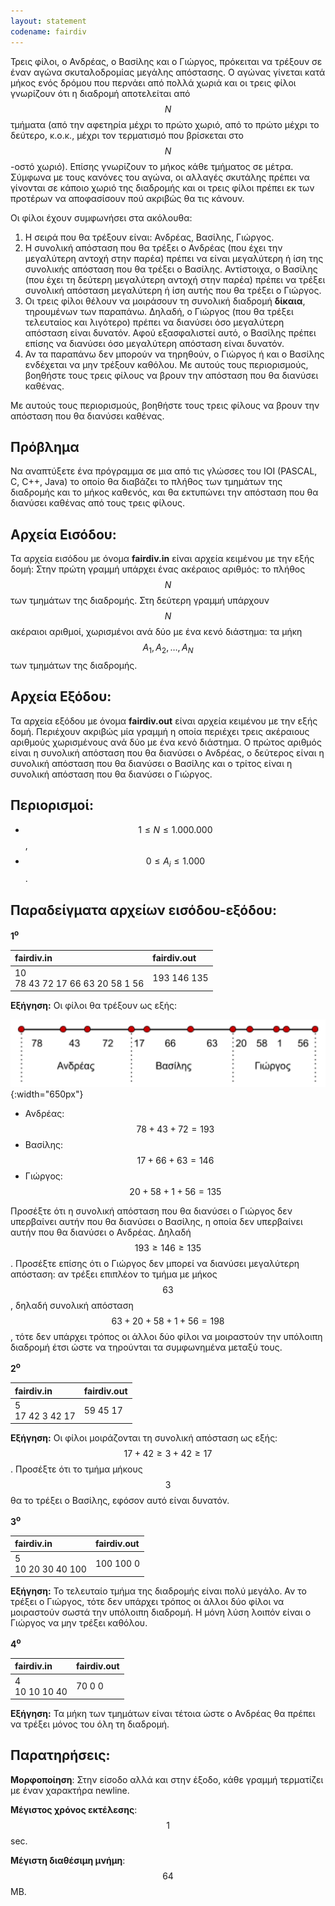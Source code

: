 ```yaml
---
layout: statement
codename: fairdiv
---
```


Τρεις φίλοι, ο Ανδρέας, ο Βασίλης και ο Γιώργος, πρόκειται να τρέξουν σε έναν αγώνα σκυταλοδρομίας μεγάλης απόστασης. Ο αγώνας γίνεται κατά μήκος ενός δρόμου που περνάει από πολλά χωριά και οι τρεις φίλοι γνωρίζουν ότι η διαδρομή αποτελείται από $$N$$ τμήματα (από την αφετηρία μέχρι το πρώτο χωριό, από το πρώτο μέχρι το δεύτερο, κ.ο.κ., μέχρι τον τερματισμό που βρίσκεται στο $$N$$-οστό χωριό). Επίσης γνωρίζουν το μήκος κάθε τμήματος σε μέτρα. Σύμφωνα με τους κανόνες του αγώνα, οι αλλαγές σκυτάλης πρέπει να γίνονται σε κάποιο χωριό της διαδρομής και οι τρεις φίλοι πρέπει εκ των προτέρων να αποφασίσουν πού ακριβώς θα τις κάνουν.

Οι φίλοι έχουν συμφωνήσει στα ακόλουθα:
 1. Η σειρά που θα τρέξουν είναι: Ανδρέας, Βασίλης, Γιώργος.
 2. Η συνολική απόσταση που θα τρέξει ο Ανδρέας (που έχει την μεγαλύτερη αντοχή στην παρέα) πρέπει να είναι μεγαλύτερη ή ίση της συνολικής απόσταση που θα τρέξει ο Βασίλης. Αντίστοιχα, ο Βασίλης (που έχει τη δεύτερη μεγαλύτερη αντοχή στην παρέα) πρέπει να τρέξει συνολική απόσταση μεγαλύτερη ή ίση αυτής που θα τρέξει ο Γιώργος.
 3. Οι τρεις φίλοι θέλουν να μοιράσουν τη συνολική διαδρομή **δίκαια**, τηρουμένων των παραπάνω. Δηλαδή, ο Γιώργος (που θα τρέξει τελευταίος και λιγότερο) πρέπει να διανύσει όσο μεγαλύτερη απόσταση είναι δυνατόν. Αφού εξασφαλιστεί αυτό, ο Βασίλης πρέπει επίσης να διανύσει όσο μεγαλύτερη απόσταση είναι δυνατόν.
 4. Αν τα παραπάνω δεν μπορούν να τηρηθούν, ο Γιώργος ή και ο Βασίλης ενδέχεται να μην τρέξουν καθόλου. Με αυτούς τους περιορισμούς, βοηθήστε τους τρεις φίλους να βρουν την απόσταση που θα διανύσει καθένας.

Με αυτούς τους περιορισμούς, βοηθήστε τους τρεις φίλους να βρουν την απόσταση που θα διανύσει καθένας.

## Πρόβλημα

Να αναπτύξετε ένα πρόγραμμα σε μια από τις γλώσσες του IOI (PASCAL, C, C++, Java) το οποίο θα διαβάζει το πλήθος των τμημάτων της διαδρομής και το μήκος καθενός, και θα εκτυπώνει την απόσταση που θα διανύσει καθένας από τους τρεις φίλους.

## Αρχεία Εισόδου:

Τα αρχεία εισόδου με όνομα **fairdiv.in** είναι αρχεία κειμένου με την εξής δομή: Στην πρώτη γραμμή υπάρχει ένας ακέραιος αριθμός: το πλήθος $$N$$ των τμημάτων της διαδρομής. Στη δεύτερη γραμμή υπάρχουν $$N$$ ακέραιοι αριθμοί, χωρισμένοι ανά δύο με ένα κενό διάστημα: τα μήκη $$A_1, A_2, \ldots, A_N$$ των τμημάτων της διαδρομής.

## Αρχεία Εξόδου:

Τα αρχεία εξόδου με όνομα **fairdiv.out** είναι αρχεία κειμένου με την εξής δομή. Περιέχουν ακριβώς μία γραμμή η οποία περιέχει τρεις ακέραιους αριθμούς χωρισμένους ανά δύο με ένα κενό διάστημα. Ο πρώτος αριθμός είναι η συνολική απόσταση που θα διανύσει ο Ανδρέας, ο δεύτερος είναι η συνολική απόσταση που θα διανύσει ο Βασίλης και ο τρίτος είναι η συνολική απόσταση που θα διανύσει ο Γιώργος.

## Περιορισμοί:

 - $$1 \leq N \leq 1.000.000$$,
 - $$0 \leq A_i \leq 1.000$$.

## Παραδείγματα αρχείων εισόδου-εξόδου:

**1<sup>o</sup>**

| **fairdiv.in**      | **fairdiv.out** |
| :--- | :--- |
| 10<br>78 43 72 17 66 63 20 58 1 56 | 193 146 135 |

**Εξήγηση:** 
Οι φίλοι θα τρέξουν ως εξής:

![Παράδειγμα](/assets/35-pdp-bgym.PNG){:width="650px"}

 - Ανδρέας: $$78 + 43 + 72 = 193$$
 - Βασίλης: $$17 + 66 + 63 = 146$$
 - Γιώργος: $$20 + 58 + 1 + 56 = 135$$

Προσέξτε ότι η συνολική απόσταση που θα διανύσει ο Γιώργος δεν υπερβαίνει αυτήν που θα διανύσει ο Βασίλης, η οποία δεν υπερβαίνει αυτήν
που θα διανύσει ο Ανδρέας. Δηλαδή $$193 \geq 146 \geq 135$$. Προσέξτε επίσης ότι ο Γιώργος δεν μπορεί να διανύσει μεγαλύτερη απόσταση: αν τρέξει επιπλέον το τμήμα με μήκος $$63$$, δηλαδή συνολική απόσταση $$63 + 20 + 58 + 1 + 56 = 198$$, τότε δεν υπάρχει τρόπος οι άλλοι δύο φίλοι να μοιραστούν την υπόλοιπη διαδρομή έτσι ώστε να τηρούνται τα συμφωνημένα μεταξύ τους.

**2<sup>o</sup>**

| **fairdiv.in**      | **fairdiv.out** |
| :--- | :--- |
| 5<br>17 42 3 42 17 | 59 45 17 |

**Εξήγηση:** Οι φίλοι μοιράζονται τη συνολική απόσταση ως εξής: $$17 + 42 \geq 3 + 42 \geq 17$$. Προσέξτε ότι το τμήμα μήκους $$3$$ θα το τρέξει ο Βασίλης, εφόσον αυτό είναι δυνατόν.

**3<sup>o</sup>**

| **fairdiv.in**      | **fairdiv.out** |
| :--- | :--- |
| 5<br>10 20 30 40 100 | 100 100 0 |

**Εξήγηση:** Το τελευταίο τμήμα της διαδρομής είναι πολύ μεγάλο. Αν το τρέξει ο Γιώργος, τότε δεν υπάρχει τρόπος οι άλλοι δύο φίλοι να μοιραστούν σωστά την υπόλοιπη διαδρομή. Η μόνη λύση λοιπόν είναι ο Γιώργος να μην τρέξει καθόλου.

**4<sup>o</sup>**

| **fairdiv.in**      | **fairdiv.out** |
| :--- | :--- |
| 4<br>10 10 10 40 | 70 0 0 |

**Εξήγηση:** Τα μήκη των τμημάτων είναι τέτοια ώστε ο Ανδρέας θα πρέπει να τρέξει μόνος του όλη τη διαδρομή.

## Παρατηρήσεις:

**Μορφοποίηση**: Στην είσοδο αλλά και στην έξοδο, κάθε γραμμή τερματίζει με έναν χαρακτήρα newline.

**Μέγιστος χρόνος εκτέλεσης**: $$1$$ sec.

**Μέγιστη διαθέσιμη μνήμη**: $$64$$ MB.
